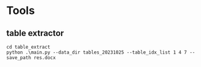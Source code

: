 # Tools

## table extractor

```
cd table_extract   
python .\main.py --data_dir tables_20231025 --table_idx_list 1 4 7 --save_path res.docx
```